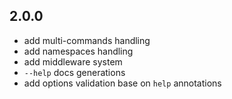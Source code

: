 ## 2.0.0

- add multi-commands handling
- add namespaces handling
- add middleware system
- `--help` docs generations
- add options validation base on `help` annotations 